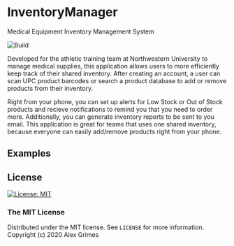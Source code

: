 # InventoryManager
Medical Equipment Inventory Management System

![Build](https://github.com/alexkgrimes/InventoryManager/workflows/Build/badge.svg)

Developed for the athletic training team at Northwestern University to manage medical supplies, this application allows users to more efficiently keep track of their shared inventory. After creating an account, a user can scan UPC product barcodes or search a product database to add or remove products from their inventory. 

Right from your phone, you can set up alerts for Low Stock or Out of Stock products and recieve notifications to remind you that you need to order more.  Additionally, you can generate inventory reports to be sent to you email. This application is great for teams that uses one shared inventory, because everyone can easily add/remove products right from your phone.

## Examples

## License
[![License: MIT](https://img.shields.io/badge/License-MIT-yellow.svg)](https://opensource.org/licenses/MIT)  
### The MIT License
Distributed under the MIT license. See ``LICENSE`` for more information.  
Copyright (c) 2020 Alex Grimes
